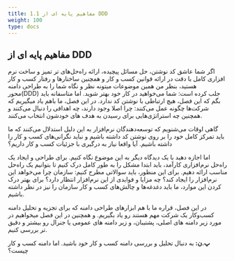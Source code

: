 ```yaml
---
title: 1.1 مفاهیم پایه ای از DDD
weight: 100
type: docs
---
```

## مفاهیم پایه ای از DDD


اگر شما عاشق کد نوشتن، حل مسائل پیچیده، ارائه راه‌حل‌های تر تمیز و ساخت نرم افزاری کامل با دقت در ارائه قوانین کسب و کار و همچنین ساختارها و رفتار کسب و کار هستید، بنظر من همین موضوعات میتونه نظر و نگاه شما را به طراحی دامنه محور(DDD) جلب کرده است: شما می‌خواهید در کار خود بهتر شوید. اما متاسفانه باید بگم که این فصل، هیچ ارتباطی با نوشتن کد ندارد. در این فصل، ما باهم یاد میگیریم که شرکت‌ها چگونه عمل می‌کنند: چرا اصلا وجود دارند، چه اهدافی را دنبال می‌کنند و همچنین چه استراتژی‌هایی برای رسیدن به هدف های خودشون انتخاب می‌کنند.

گاهی اوقات می‌شنویم که توسعه‌دهندگان نرم‌افزار به این دلیل استدلال می‌کنند که ما باید تمرکز کامل خود را بر روی نوشتن کد داشته باشیم و نباید نگرانی‌های کسب و کار را داشته باشیم. آیا واقعا نیاز به درگیری با جزئیات کسب و کار داریم؟

اما اجازه دهید با یک دیدگاه دیگر به این موضوع نگاه کنیم. برای طراحی و ایجاد یک راه‌حل نرم‌افزاری کارآمد، باید ابتدا مشکل را به طور کامل درک کنیم تا بتوانیم یک راه‌حل مناسب ارائه دهیم. برای این منظور، باید سوالاتی مطرح کنیم: سازمان چرا می‌خواهد این نرم‌افزار را ایجاد کند؟ چه مزایا و فوایدی از این نرم‌افزار انتظار دارد؟ برای بهتر درک کردن این موارد، ما باید دغدغه‌ها و چالش‌های کسب و کار سازمان را نیز در نظر داشته باشیم.

در این فصل، قراره ما با هم ابزارهای طراحی دامنه که برای تجزیه و تحلیل دامنه کسب‌وکار یک شرکت مهم هستند رو یاد بگیریم. و همچنین در این فصل میخواهیم در مورد زیر دامنه های اصلی، پشتیبان، و زیر دامنه های عمومی یا جنرال رو بیشتر و دقیق تر بررسی کنیم.

**پ.ن:** به دنبال تحلیل و بررسی دامنه کسب و کار خود باشید. اما دامنه کسب و کار چیست؟
